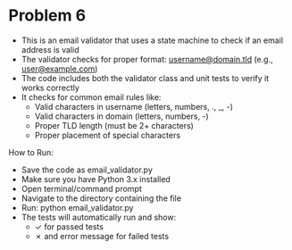 # Problem 6
- This is an email validator that uses a state machine to check if an email address is valid 
- The validator checks for proper format: username@domain.tld (e.g., user@example.com) 
- The code includes both the validator class and unit tests to verify it works correctly 
- It checks for common email rules like: 
  - Valid characters in username (letters, numbers, ., _, -) 
  - Valid characters in domain (letters, numbers, -) 
  - Proper TLD length (must be 2+ characters) 
  - Proper placement of special characters 

How to Run: 

- Save the code as email_validator.py 
- Make sure you have Python 3.x installed 
- Open terminal/command prompt 
- Navigate to the directory containing the file 
- Run: python email_validator.py 
- The tests will automatically run and show: 
  - ✓ for passed tests 
  - ✗ and error message for failed tests 
